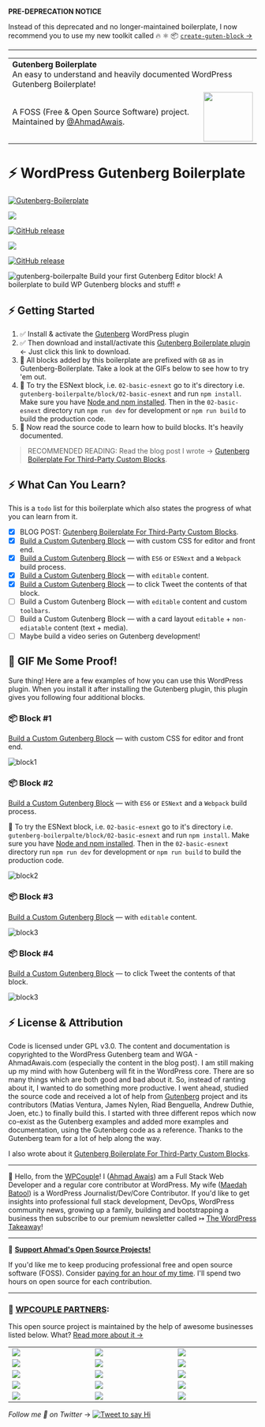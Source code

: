 **PRE-DEPRECATION NOTICE**

Instead of this deprecated and no longer-maintained boilerplate, I now recommend you to use my new toolkit called 🔥 ⚛‏ 📦 [`create-guten-block` →](https://github.com/ahmadawais/create-guten-block)

---

<table width='100%'>
    <tr>
        <td align='left' width='100%' colspan='2'>
            <strong>Gutenberg Boilerplate</strong><br />
            An easy to understand and heavily documented️ WordPress Gutenberg Boilerplate!
        </td>
    </tr>
    <tr>
        <td>
            A FOSS (Free & Open Source Software) project. Maintained by <a href='https://github.com/ahmadawais'>@AhmadAwais</a>.
        </td>
        <td align='center'>
            <a href='https://AhmadAwais.com/'>
                <img src='https://i.imgur.com/Asg4d3k.png' width='100' />
            </a>
        </td>
    </tr>
</table>

# ⚡️ WordPress Gutenberg Boilerplate

[![Gutenberg-Boilerplate](https://img.shields.io/badge/%F0%9F%94%A5%20Support%20Gutenberg%20Boilerplate-%E2%93%A6-brightgreen.svg?style=flat-square)](https://pay.paddle.com/checkout/515568) 

[![](https://img.shields.io/wordpress/v/akismet.svg?maxAge=2592000&style=flat-square&label=WordPress)](https://github.com/ahmadawais/Gutenberg-Boilerplate/) 

[![GitHub release](https://img.shields.io/github/release/ahmadawais/Gutenberg-Boilerplate.svg?maxAge=2592000&style=flat-square&label=Version)](https://github.com/ahmadawais/Gutenberg-Boilerplate/releases) 

[![](https://img.shields.io/github/stars/ahmadawais/Gutenberg-Boilerplate.svg?style=social&label=Star&maxAge=200&cache=buster)](https://github.com/ahmadawais/Gutenberg-Boilerplate/stargazers)


[![GitHub release](https://img.shields.io/github/release/qubyte/rubidium.svg)](https://github.com/jimi008/Gutenberg-Boilerplate)


![gutenberg-boilerpalte](https://i.imgur.com/P5rw2pS.jpg)
Build your first Gutenberg Editor block! A boilerplate to build WP Gutenberg blocks and stuff! ✊

## ⚡️ Getting Started


1. ✅ Install & activate the [Gutenberg](https://wordpress.org/plugins/gutenberg/) WordPress plugin
2. ✅ Then download and install/activate this [Gutenberg Boilerplate plugin](https://github.com/ahmadawais/Gutenberg-Boilerplate/archive/master.zip) ← Just click this link to download.
3. 🙊 All blocks added by this boilerplate are prefixed with `GB` as in Gutenberg-Boilerplate. Take a look at the GIFs below to see how to try 'em out.
4. 🎯 To try the ESNext block, i.e. `02-basic-esnext` go to it's directory i.e.  `gutenberg-boilerpalte/block/02-basic-esnext` and run `npm install`. Make sure you have [Node and npm installed](https://nodejs.org/en/download/). Then in the `02-basic-esnext` directory run `npm run dev` for development or `npm run build` to build the production code.
4. 💯 Now read the source code to learn how to build blocks. It's heavily documented. 

> RECOMMENDED READING: Read the blog post I wrote → [Gutenberg Boilerplate For Third-Party Custom Blocks](https://ahmadawais.com/gutenberg-boilerplate/).


## ⚡️ What Can You Learn?

This is a `todo` list for this boilerplate which also states the progress of what you can learn from it.
- [x] BLOG POST: [Gutenberg Boilerplate For Third-Party Custom Blocks](https://ahmadawais.com/gutenberg-boilerplate/).
- [X] [Build a Custom Gutenberg Block](https://github.com/ahmadawais/Gutenberg-Boilerplate/tree/master/block/01-basic) — with custom CSS for editor and front end.
- [x] [Build a Custom Gutenberg Block](https://github.com/ahmadawais/Gutenberg-Boilerplate/tree/master/block/02-basic-esnext) — with `ES6` or `ESNext` and a `Webpack` build process.
- [x] [Build a Custom Gutenberg Block](https://github.com/ahmadawais/Gutenberg-Boilerplate/tree/master/block/03-block-editable) — with `editable` content.
- [x] [Build a Custom Gutenberg Block](https://github.com/ahmadawais/Gutenberg-Boilerplate/tree/master/block/04-tweet) — to click Tweet the contents of that block.
- [ ] Build a Custom Gutenberg Block — with `editable` content and custom `toolbars`.
- [ ] Build a Custom Gutenberg Block — with a card layout `editable` + `non-ediatable` content (text + media).
- [ ] Maybe build a video series on Gutenberg development!

## 🍩 GIF Me Some Proof!

Sure thing! Here are a few examples of how you can use this WordPress plugin. When you install it after installing the Gutenberg plugin, this plugin gives you following four additional blocks.

### 📦 Block #1

[Build a Custom Gutenberg Block](https://github.com/ahmadawais/Gutenberg-Boilerplate/tree/master/block/01-basic) — with custom CSS for editor and front end.

![block1](https://on.ahmda.ws/oESb/c)

### 📦 Block #2

[Build a Custom Gutenberg Block](https://github.com/ahmadawais/Gutenberg-Boilerplate/tree/master/block/02-basic-esnext) — with `ES6` or `ESNext` and a `Webpack` build process.

🎯 To try the ESNext block, i.e. `02-basic-esnext` go to it's directory i.e.  `gutenberg-boilerpalte/block/02-basic-esnext` and run `npm install`. Make sure you have [Node and npm installed](https://nodejs.org/en/download/). Then in the `02-basic-esnext` directory run `npm run dev` for development or `npm run build` to build the production code.

![block2](https://on.ahmda.ws/oFDW/c)

### 📦 Block #3

[Build a Custom Gutenberg Block](https://github.com/ahmadawais/Gutenberg-Boilerplate/tree/master/block/03-block-editable) — with `editable` content.

![block3](https://on.ahmda.ws/oF8M/c)

### 📦 Block #4

[Build a Custom Gutenberg Block](https://github.com/ahmadawais/Gutenberg-Boilerplate/tree/master/block/04-tweet) — to click Tweet the contents of that block.

![block3](https://on.ahmda.ws/oFEA/c)


## ⚡️ License & Attribution

Code is licensed under GPL v3.0. The content and documentation is copyrighted to the WordPress Gutenberg team and WGA - AhmadAwais.com (especially the content in the blog post). I am still making up my mind with how Gutenberg will fit in the WordPress core. There are so many things which are both good and bad about it. So, instead of ranting about it, I wanted to do something more productive. I went ahead, studied the source code and received a lot of help from [Gutenberg](https://github.com/wordpress/gutenberg) project and its contributors (Matias Ventura, James Nylen, Riad Benguella, Andrew Duthie, Joen, etc.) to finally build this. I started with three different repos which now co-exist as the Gutenberg examples and added more examples and documentation, using the Gutenberg code as a reference. Thanks to the Gutenberg team for a lot of help along the way.

I also wrote about it [Gutenberg Boilerplate For Third-Party Custom Blocks](https://ahmadawais.com/gutenberg-boilerplate/).

---

🙌 Hello, from the [WPCouple](https://WPCouple.com)! I ([Ahmad Awais](https://AhmadAwais.com/)) am a Full Stack Web Developer and a regular core contributor at WordPress. My wife ([Maedah Batool](https://MaedahBatool.com/)) is a WordPress Journalist/Dev/Core Contributor. If you'd like to get insights into professional full stack development, DevOps, WordPress community news, growing up a family, building and bootstrapping a business then subscribe to our premium newsletter called ↣ [The WordPress Takeaway](https://WPTakeaway.club)!


---

🎩 [**Support Ahmad's Open Source Projects!**](https://pay.paddle.com/checkout/515568)

If you'd like me to keep producing professional free and open source software (FOSS). Consider [paying for an hour of my time](https://pay.paddle.com/checkout/515568). I'll spend two hours on open source for each contribution.


---
### 🙌 [WPCOUPLE PARTNERS](https://WPCouple.com/partners):
This open source project is maintained by the help of awesome businesses listed below. What? [Read more about it →](https://WPCouple.com/partners)

<table width='100%'>
	<tr>
		<td width='333.33'><a target='_blank' href='https://www.gravityforms.com/?utm_source=WPCouple&utm_medium=Partner'><img src='https://on.ahmda.ws/mtrE/c' /></a></td>
		<td width='333.33'><a target='_blank' href='https://kinsta.com/?kaid=WMDAKYHJLNJX&utm_source=WPCouple&utm_medium=Partner'><img src='https://on.ahmda.ws/mu5O/c' /></a></td>
		<td width='333.33'><a target='_blank' href='https://ahmda.ws/USES_WPE?utm_source=WPCouple&utm_medium=Partner'><img src='https://on.ahmda.ws/mto3/c' /></a></td>
	</tr>
	<tr>
		<td width='333.33'><a target='_blank' href='https://www.sitelock.com/?utm_source=WPCouple&utm_medium=Partner'><img src='https://on.ahmda.ws/mtyZ/c' /></a></td>
		<td width='333.33'><a target='_blank' href='https://wp-rocket.me/?utm_source=WPCouple&utm_medium=Partner'><img src='https://on.ahmda.ws/mtrv/c' /></a></td>
		<td width='333.33'><a target='_blank' href='https://blogvault.net/?utm_source=WPCouple&utm_medium=Partner'><img src='https://on.ahmda.ws/mtph/c' /></a></td>
	</tr>
	<tr>
		<td width='333.33'><a target='_blank' href='https://cridio.com/?utm_source=WPCouple&utm_medium=Partner'><img src='https://on.ahmda.ws/mtmy/c' /></a></td>
		<td width='333.33'><a target='_blank' href='https://wecobble.com/?utm_source=WPCouple&utm_medium=Partner'><img src='https://on.ahmda.ws/mtrW/c' /></a></td>
		<td width='333.33'><a target='_blank' href='https://www.cloudways.com/?utm_source=WPCouple&utm_medium=Partner'><img src='https://on.ahmda.ws/mu0C/c' /></a></td>
	</tr>
	<tr>
		<td width='333.33'><a target='_blank' href='https://www.cozmoslabs.com/?utm_source=WPCouple&utm_medium=Partner'><img src='https://on.ahmda.ws/mu9W/c' /></a></td>
		<td width='333.33'><a target='_blank' href='https://wpgeodirectory.com/?utm_source=WPCouple&utm_medium=Partner'><img src='https://on.ahmda.ws/mtwv/c' /></a></td>
		<td width='333.33'><a target='_blank' href='https://www.wpsecurityauditlog.com/?utm_source=WPCouple&utm_medium=Partner'><img src='https://on.ahmda.ws/mtkh/c' /></a></td>
	</tr>
	<tr>
		<td width='333.33'><a target='_blank' href='https://mythemeshop.com/?utm_source=WPCouple&utm_medium=Partner'><img src='https://on.ahmda.ws/n3ug/c' /></a></td>
		<td width='333.33'><a target='_blank' href='https://ahmda.ws/USES_LiquidWeb?utm_source=WPCouple&utm_medium=Partner'><img src='https://on.ahmda.ws/mtnt/c' /></a></td>
		<td width='333.33'><a target='_blank' href='https://WPCouple.com/contact?utm_source=WPCouple&utm_medium=Partner'><img src='https://on.ahmda.ws/mu3F/c' /></a></td>
	</tr>
</table>


_Follow me 👋 on Twitter_ →  [![Tweet to say Hi](https://img.shields.io/twitter/follow/mrahmadawais.svg?style=social&label=Tweet%20@MrAhmadAwais)](https://twitter.com/mrahmadawais/)
